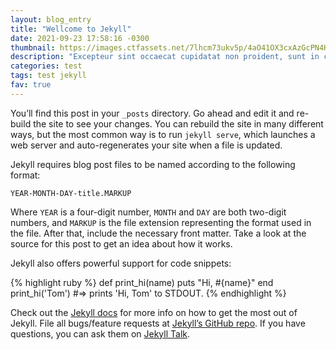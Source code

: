 ```yaml
---
layout: blog_entry
title: "Wellcome to Jekyll"
date: 2021-09-23 17:58:16 -0300
thumbnail: https://images.ctfassets.net/7lhcm73ukv5p/4aO41OX3cxAzGcPN4HGKcE/dbaf443f34a59d5a2ebe06b11a01ac32/www-bottom-bg.jpg
description: "Excepteur sint occaecat cupidatat non proident, sunt in culpa qui officia deserunt mollit anim id est laborum."
categories: test
tags: test jekyll
fav: true
---
```

You’ll find this post in your `_posts` directory. Go ahead and edit it and re-build the site to see your changes. You can rebuild the site in many different ways, but the most common way is to run `jekyll serve`, which launches a web server and auto-regenerates your site when a file is updated.

Jekyll requires blog post files to be named according to the following format:

`YEAR-MONTH-DAY-title.MARKUP`

Where `YEAR` is a four-digit number, `MONTH` and `DAY` are both two-digit numbers, and `MARKUP` is the file extension representing the format used in the file. After that, include the necessary front matter. Take a look at the source for this post to get an idea about how it works.

Jekyll also offers powerful support for code snippets:

{% highlight ruby %}
def print_hi(name)
  puts "Hi, #{name}"
end
print_hi('Tom')
#=> prints 'Hi, Tom' to STDOUT.
{% endhighlight %}

Check out the [Jekyll docs][jekyll-docs] for more info on how to get the most out of Jekyll. File all bugs/feature requests at [Jekyll’s GitHub repo][jekyll-gh]. If you have questions, you can ask them on [Jekyll Talk][jekyll-talk].

[jekyll-docs]: https://jekyllrb.com/docs/home
[jekyll-gh]:   https://github.com/jekyll/jekyll
[jekyll-talk]: https://talk.jekyllrb.com/
